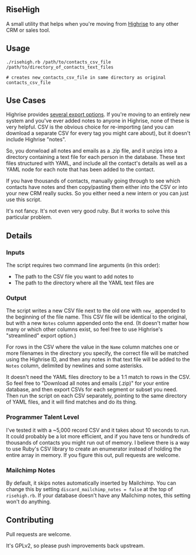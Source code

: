 ## RiseHigh
A small utility that helps when you're moving from [Highrise](https://highrisehq.com) to any other CRM or sales tool.

## Usage
`./risehigh.rb /path/to/contacts_csv_file /path/to/directory_of_contacts_text_files`

`# creates new_contacts_csv_file in same directory as original contacts_csv_file`

## Use Cases
Highrise provides [several export options](http://i.imgur.com/XmImj67.png). If you're moving to an entirely new system and you've ever added notes to anyone in Highrise, none of these is very helpful. CSV is the obvious choice for re-importing (and you can download a separate CSV for every tag you might care about), but it doesn't include Highrise "notes".

So, you donwload all notes and emails as a .zip file, and it unzips into a directory containing a text file for each person in the database. These text files structured with YAML, and include all the contact's details as well as a YAML node for each note that has been added to the contact.

If you have thousands of contacts, manually going through to see which contacts have notes and then copy/pasting them either into the CSV or into your new CRM really sucks. So you either need a new intern or you can just use this script.

It's not fancy. It's not even very good ruby. But it works to solve this particular problem.

## Details
### Inputs
The script requires two command line arguments (in this order):
* The path to the CSV file you want to add notes to
* The path to the directory where all the YAML text files are

### Output
The script writes a new CSV file next to the old one with `new_` appended to the beginning of the file name. This CSV file will be identical to the original, but with a new `Notes` column appended onto the end. (It doesn't matter how many or which other columns exist, so feel free to use Highrise's "streamlined" export option.)

For rows in the CSV where the value in the `Name` column matches one or more filenames in the directory you specify, the correct file will be matched using the Highrise ID, and then any notes in that text file will be added to the `Notes` column, delimited by newlines and some asterisks.

It doesn't need the YAML files directory to be a 1:1 match to rows in the CSV. So feel free to "Download all notes and emails (.zip)" for your entire database, and then export CSVs for each segment or subset you need. Then run the script on each CSV separately, pointing to the same directory of YAML files, and it will find matches and do its thing.

### Programmer Talent Level
I've tested it with a ~5,000 record CSV and it takes about 10 seconds to run. It could probably be a lot more efficient, and if you have tens or hundreds of thousands of contacts you might run out of memory. I believe there is a way to use Ruby's CSV library to create an enumerator instead of holding the entire array in memory. If you figure this out, pull requests are welcome.

### Mailchimp Notes
By default, it skips notes automatically inserted by Mailchimp. You can change this by setting `discard_mailchimp_notes = false` at the top of `risehigh.rb`. If your database doesn't have any Mailchimp notes, this setting won't do anything.

## Contributing
Pull requests are welcome. 

It's GPLv2, so please push improvements back upstream.
